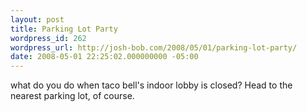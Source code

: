 ```yaml
---
layout: post
title: Parking Lot Party
wordpress_id: 262
wordpress_url: http://josh-bob.com/2008/05/01/parking-lot-party/
date: 2008-05-01 22:25:02.000000000 -05:00
---
```

<!--Mime Type of File is image/jpeg --><div class="postie-image-div"><a href="http://josh-bob.com/wp-photos/20080501-232502-1.jpg"><img src="http://josh-bob.com/wp-photos/thumb.20080501-232502-1.jpg" alt="" style="3px;" class="postie-image" /></a></div> what do you do when taco bell's indoor lobby is closed? Head to the nearest parking lot, of course.
